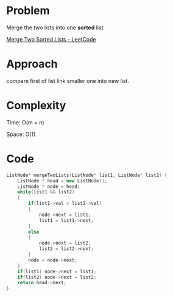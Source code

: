 # Problem

Merge the two lists into one **sorted** list

[Merge Two Sorted Lists - LeetCode](https://leetcode.com/problems/merge-two-sorted-lists/?envType=study-plan-v2&envId=top-interview-150)

# Approach

compare first of list link smaller one into new list.

# Complexity

Time: O(m + n)

Space: O(1)

# Code

```c++
ListNode* mergeTwoLists(ListNode* list1, ListNode* list2) {
    ListNode * head = new ListNode();
    ListNode * node = head;
    while(list1 && list2)
    {
        if(list1->val < list2->val)
        {
            node->next = list1;
            list1 = list1->next;
        }
        else
        {
            node->next = list2;
            list2 = list2->next;
        }
        node = node->next;
    }
    if(list1) node->next = list1;
    if(list2) node->next = list2;
    return head->next;
}
```
